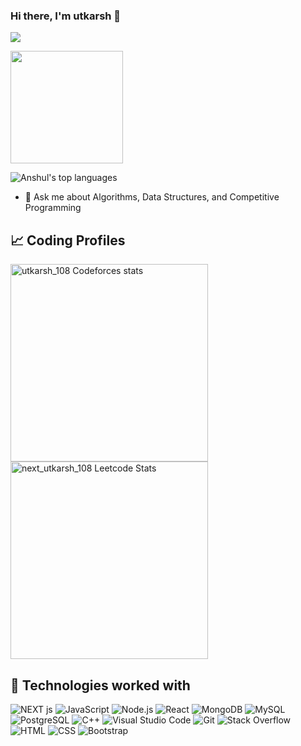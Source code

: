 ### Hi there, I'm utkarsh 👋
<!--
<img alt="GIF" src="https://media.giphy.com/media/AYMKkDwavwA9Y72Frn/giphy.gif"/>
![Anshul's wakatime stats](https://github-readme-stats.vercel.app/api/wakatime?username=anshulforyou&show_icons=true)
-->
![](https://komarev.com/ghpvc/?username=utkarshpra78&label=PROFILE+VIEWS&color=blue&style=plastic)

<img height="180em" src="https://github-readme-stats.vercel.app/api?username=utkarshpra78&show_icons=true&hide_border=true&&count_private=true&include_all_commits=true" />

![Anshul's top languages](https://github-readme-stats.vercel.app/api/top-langs/?username=utkarshpra78&layout=compact&show_icons=true)


- 💬 Ask me about Algorithms, Data Structures, and Competitive Programming

## 📈 Coding Profiles

<span>
<a href="https://codeforces.com/profile/utkarsh_108">
<img height="316" src="https://codeforces-readme-stats.vercel.app/api/card?username=utkarsh_108&theme=github_dark&force_username=true&border_color=404040" alt="utkarsh_108 Codeforces stats"/>
</a>
<a href="https://leetcode.com/next_utkarsh_108">
<img height="316" src="https://leetcard.jacoblin.cool/next_utkarsh_108?theme=dark&font=Ubuntu&cache=14400&ext=contest&sheets=https://gist.githubusercontent.com/next_utkarsh_108/5e715e284c89cace8f5fa09f7fb930b8/raw/ec0be570f114124b1a2156a660d67baa0ab5639d/leetcode_stats_card.css" alt="next_utkarsh_108 Leetcode Stats"/>
</a>
</span>



## 🧩 Technologies worked with

<p> 
<img alt="NEXT js" src="https://img.shields.io/badge/NEXTjs-blue">
<img alt="JavaScript" src="https://img.shields.io/badge/JavaScript-F7DF1E.svg?logo=javascript&logoColor=black">
<img alt="Node.js" src="https://img.shields.io/badge/Node.js-43853D.svg?logo=node.js&logoColor=white">
<img alt="React" src="https://img.shields.io/badge/React-20232A?logo=react&logoColor=61DAFB">
<img alt="MongoDB" src ="https://img.shields.io/badge/MongoDB-4ea94b.svg?logo=mongodb&logoColor=white">
<img alt="MySQL" src="https://img.shields.io/badge/MySQL-00000F?logo=mysql&logoColor=white">
<img alt="PostgreSQL" src ="https://img.shields.io/badge/PostgreSQL-316192.svg?logo=postgresql&logoColor=white">
<img alt="C++" src="https://img.shields.io/badge/C%2B%2B-00599C?logo=c%2B%2B&logoColor=white">
<img alt="Visual Studio Code" src="https://img.shields.io/badge/Visual%20Studio%20Code-0078d7.svg?logo=visual-studio-code&logoColor=white">
<img alt="Git" src="https://img.shields.io/badge/Git-F05033.svg?logo=git&logoColor=white">
<img alt="Stack Overflow" src="https://img.shields.io/badge/-Stack%20Overflow-FE7A16?logo=stack-overflow&logoColor=white">
<img alt="HTML" src="https://img.shields.io/badge/HTML-E34F26.svg?logo=html5&logoColor=white">
<img alt="CSS" src="https://img.shields.io/badge/CSS-1572B6.svg?logo=css3&logoColor=white">
<img alt="Bootstrap" src="https://img.shields.io/badge/Bootstrap-7952B3.svg?logo=bootstrap&logoColor=white"> 
</p>
